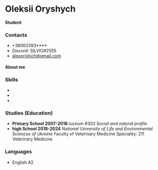 # Oleksii Oryshych
**Student**

### Contacts
* +38063393****
* Discord: SILVIO#2555
* alexorishich@gmail.com

#### About me

### Skills
* 
* 
* 
### Studies (Education)
* **Primary School 2007-2018**
luceum #303
*Social and natural profile*
* **high School 2018-2024**
*National University of Life and Environmental Sciences of Ukraine*
Faculty of Veterinary Medicine
Speciality: 211 Veterinary Medicine
### Languages
* English A2
